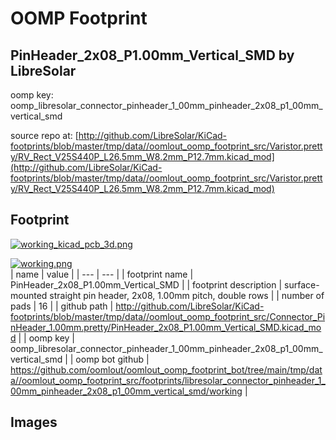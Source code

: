 # OOMP Footprint  
## PinHeader_2x08_P1.00mm_Vertical_SMD  by LibreSolar  
  
oomp key: oomp_libresolar_connector_pinheader_1_00mm_pinheader_2x08_p1_00mm_vertical_smd  
  
source repo at: [http://github.com/LibreSolar/KiCad-footprints/blob/master/tmp/data//oomlout_oomp_footprint_src/Varistor.pretty/RV_Rect_V25S440P_L26.5mm_W8.2mm_P12.7mm.kicad_mod](http://github.com/LibreSolar/KiCad-footprints/blob/master/tmp/data//oomlout_oomp_footprint_src/Varistor.pretty/RV_Rect_V25S440P_L26.5mm_W8.2mm_P12.7mm.kicad_mod)  
## Footprint  
  
[![working_kicad_pcb_3d.png](working_kicad_pcb_3d_600.png)](working_kicad_pcb_3d.png)  
  
[![working.png](working_600.png)](working.png)  
| name | value | 
| --- | --- | 
| footprint name | PinHeader_2x08_P1.00mm_Vertical_SMD | 
| footprint description | surface-mounted straight pin header, 2x08, 1.00mm pitch, double rows | 
| number of pads | 16 | 
| github path | http://github.com/LibreSolar/KiCad-footprints/blob/master/tmp/data//oomlout_oomp_footprint_src/Connector_PinHeader_1.00mm.pretty/PinHeader_2x08_P1.00mm_Vertical_SMD.kicad_mod | 
| oomp key | oomp_libresolar_connector_pinheader_1_00mm_pinheader_2x08_p1_00mm_vertical_smd | 
| oomp bot github | https://github.com/oomlout/oomlout_oomp_footprint_bot/tree/main/tmp/data//oomlout_oomp_footprint_src/footprints/libresolar_connector_pinheader_1_00mm_pinheader_2x08_p1_00mm_vertical_smd/working | 
## Images  
